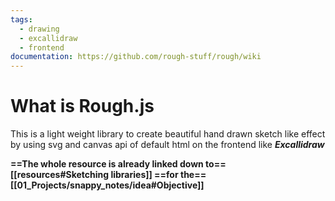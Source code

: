 ```yaml
---
tags:
  - drawing
  - excallidraw
  - frontend
documentation: https://github.com/rough-stuff/rough/wiki
---
```

# What is Rough.js

This is a light weight library to create beautiful hand drawn sketch like effect by using svg and canvas api of default html on the frontend like ***Excallidraw*** 

**==The whole resource is already linked down to== [[resources#Sketching libraries]] ==for the== [[01_Projects/snappy_notes/idea#Objective]]**